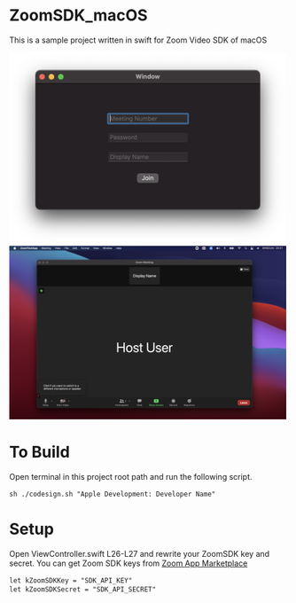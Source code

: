 # ZoomSDK_macOS
This is a sample project written in swift for Zoom Video SDK of macOS

<img width="500" alt="screen1" src="https://raw.githubusercontent.com/tommy19970714/ZoomSDK_macOS/main/screenshots/screen1.png">
<img width="500" alt="screen3" src="https://raw.githubusercontent.com/tommy19970714/ZoomSDK_macOS/main/screenshots/screen3.png">

# To Build

Open terminal in this project root path and run the following script.

```
sh ./codesign.sh "Apple Development: Developer Name"
```

# Setup
Open ViewController.swift L26-L27 and rewrite your ZoomSDK key and secret.
You can get Zoom SDK keys from [Zoom App Marketplace](https://marketplace.zoom.us/)

```
let kZoomSDKKey = "SDK_API_KEY"
let kZoomSDKSecret = "SDK_API_SECRET"
```
